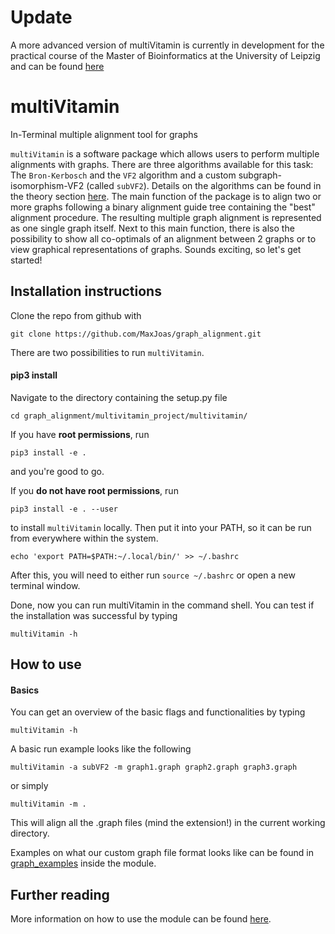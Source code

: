 # Update
A more advanced version of multiVitamin is currently in development for the practical course
of the Master of Bioinformatics at the University of Leipzig and can be found [here](https://github.com/mk36fyvy/multivitamin)

# multiVitamin
In-Terminal multiple alignment tool for graphs

`multiVitamin` is a software package which allows users to perform multiple alignments with graphs.
There are three algorithms available for this task: The `Bron-Kerbosch` and the `VF2` algorithm and a custom subgraph-isomorphism-VF2 (called `subVF2`). Details
on the algorithms can be found in the theory section [here](multivitaminReadme.pdf). The main function of the package is to align
two or more graphs following a binary alignment guide tree containing the "best" alignment procedure.
The resulting multiple graph alignment is represented as one single graph itself. Next to this main
function, there is also the possibility to show all co-optimals of an alignment between 2 graphs or
to view graphical representations of graphs.
Sounds exciting, so let's get started!


## Installation instructions

Clone the repo from github with
```
git clone https://github.com/MaxJoas/graph_alignment.git
```
There are two possibilities to run `multiVitamin`.

#### pip3 install

Navigate to the directory containing the setup.py file
```
cd graph_alignment/multivitamin_project/multivitamin/
```
If you have **root permissions**, run
```
pip3 install -e .
```
and you're good to go.

If you **do not have root permissions**, run
```
pip3 install -e . --user
```
to install `multiVitamin` locally. Then put it into your PATH, so it can be run from everywhere within the system.
```
echo 'export PATH=$PATH:~/.local/bin/' >> ~/.bashrc
```
After this, you will need to either run `source ~/.bashrc` or open a new terminal window.

Done, now you can run multiVitamin in the command shell. You can test if the installation was successful by typing
```
multiVitamin -h
```

## How to use

#### Basics

You can get an overview of the basic flags and functionalities by typing
```
multiVitamin -h
```
A basic run example looks like the following
```
multiVitamin -a subVF2 -m graph1.graph graph2.graph graph3.graph
```
or simply
```
multiVitamin -m .
```
This will align all the .graph files (mind the extension!) in the current working directory.

Examples on what our custom graph file format looks like can be found in [graph_examples](graphs) inside the module.


## Further reading

More information on how to use the module can be found [here](multivitamin_paper/multivitaminReadme.pdf).
